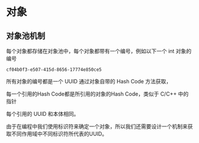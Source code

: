 # 对象

## 对象池机制

每个对象都存储在对象池中，每个对象都带有一个编号，例如以下一个 int 对象的编号

```
cf04b0f3-e507-415d-8656-17774e850ce5
```

所有对象的编号都是一个 UUID 通过对象自带的 Hash Code 方法获取，

每一个引用的Hash Code都是所引用的对象的Hash Code，类似于 C/C++ 中的指针

每个引用的 UUID 和本体相同。

由于在编程中我们使用标识符来确定一个对象，所以我们还需要设计一个机制来获取不同作用域中不同标识符所代表的UUID。




